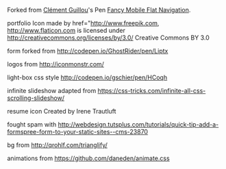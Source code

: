 Forked from [Clément Guillou](http://codepen.io/cguillou/)'s Pen [Fancy Mobile Flat Navigation](http://codepen.io/cguillou/pen/jmkfK/).

portfolio Icon made by href="http://www.freepik.com, http://www.flaticon.com is licensed under http://creativecommons.org/licenses/by/3.0/ Creative Commons BY 3.0

form forked from http://codepen.io/GhostRider/pen/Liptx

logos from http://iconmonstr.com/

light-box css style http://codepen.io/gschier/pen/HCoqh

infinite slideshow adapted from https://css-tricks.com/infinite-all-css-scrolling-slideshow/

resume icon Created by Irene Trautluft

fought spam with http://webdesign.tutsplus.com/tutorials/quick-tip-add-a-formspree-form-to-your-static-sites--cms-23870

bg from http://qrohlf.com/trianglify/

animations from https://github.com/daneden/animate.css